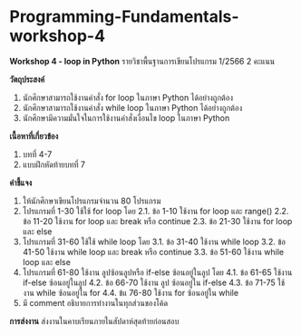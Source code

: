 # Programming-Fundamentals-workshop-4

**Workshop 4 - loop in Python**
รายวิชาพื้นฐานการเขียนโปรแกรม 1/2566
2 คะแนน

**วัตถุประสงค์**
1. นักศึกษาสามารถใช้งานคำสั่ง for loop ในภาษา Python ได้อย่างถูกต้อง
2. นักศึกษาสามารถใช้งานคำสั่ง while loop ในภาษา Python ได้อย่างถูกต้อง
3. นักศึกษามีความมั่นใจในการใช้งานคำสั่งเงื่อนไข loop ในภาษา Python

**เนื้อหาที่เกี่ยวข้อง**
1. บทที่ 4-7
2. แบบฝึกหัดท้ายบทที่ 7

**คำชี้แจง**
1. ให้นักศึกษาเขียนโปรแกรมจำนวน 80 โปรแกรม
2. โปรแกรมที่ 1-30 ใช้ใช้ for loop โดย
   2.1. ข้อ 1-10 ใช้งาน for loop และ range()
   2.2. ข้อ 11-20 ใช้งาน for loop และ break หรือ continue
   2.3. ข้อ 21-30 ใช้งาน for loop และ else
3. โปรแกรมที่ 31-60 ใช้ใช้ while loop โดย
   3.1. ข้อ 31-40 ใช้งาน while loop
   3.2. ข้อ 41-50 ใช้งาน while loop และ break หรือ continue
   3.3. ข้อ 51-60 ใช้งาน while loop และ else
4. โปรแกรมที่ 61-80 ใช้งาน ลูปซ้อนลูปหรือ if-else ซ้อนอยู่ในลูป โดย
   4.1. ข้อ 61-65 ใช้งาน if-else ซ้อนอยู่ในลูป
   4.2. ข้อ 66-70 ใช้งาน ลูป ซ้อนอยู่ใน if-else
   4.3. ข้อ 71-75 ใช้งาน while ซ้อนอยู่ใน for
   4.4. ข้แ 76-80 ใช้งาน for ซ้อนอยู่ใน while
7. มี comment อธิบายการทำงานในทุกส่วนของโค้ด

**การส่งงาน**
ส่งงานในคาบเรียนภายในสัปดาห์สุดท้ายก่อนสอบ
